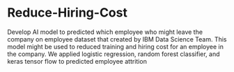 # Reduce-Hiring-Cost
Develop AI model to predicted which employee who might leave the company on employee dataset that created by IBM Data Science Team. This model might be used to reduced training and hiring cost for an employee in the company. We applied logistic regression, random forest classifier, and keras tensor flow to predicted employee attrition
